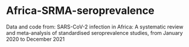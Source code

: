 # Africa-SRMA-seroprevalence
Data and code from: SARS-CoV-2 infection in Africa: A systematic review and meta-analysis of standardised seroprevalence studies, from January 2020 to December 2021 
